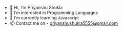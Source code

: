- 👋 Hi, I’m Priyanshu Shukla
- 👀 I’m interested in Programming Languages
- 🌱 I’m currently learning Javascript
- 📫 Contact me on - priyanshushukla5555@gmail.com

<!---
csePriyanshu/csePriyanshu is a ✨ special ✨ repository because its `README.md` (this file) appears on your GitHub profile.
You can click the Preview link to take a look at your changes.
--->
